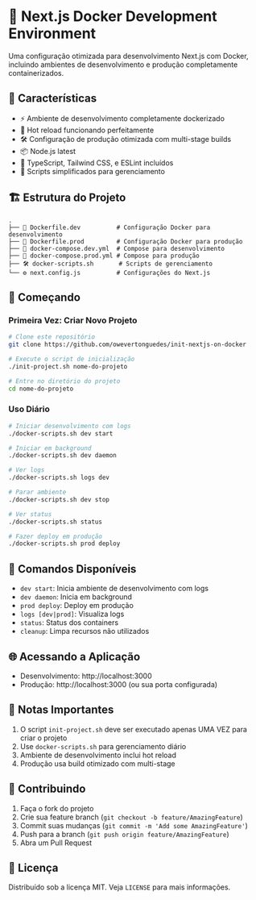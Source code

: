 # 🚀 Next.js Docker Development Environment

Uma configuração otimizada para desenvolvimento Next.js com Docker, incluindo ambientes de desenvolvimento e produção completamente containerizados.

## 🌟 Características

- ⚡ Ambiente de desenvolvimento completamente dockerizado
- 🔄 Hot reload funcionando perfeitamente
- 🛠️ Configuração de produção otimizada com multi-stage builds
- 📦 Node.js latest
- 🎯 TypeScript, Tailwind CSS, e ESLint incluídos
- 🚀 Scripts simplificados para gerenciamento

## 🏗️ Estrutura do Projeto

```
.
├── 🐳 Dockerfile.dev          # Configuração Docker para desenvolvimento
├── 🐳 Dockerfile.prod         # Configuração Docker para produção
├── 📄 docker-compose.dev.yml  # Compose para desenvolvimento
├── 📄 docker-compose.prod.yml # Compose para produção
├── 🛠️ docker-scripts.sh       # Scripts de gerenciamento
└── ⚙️ next.config.js          # Configurações do Next.js
```

## 🚀 Começando

### Primeira Vez: Criar Novo Projeto

```bash
# Clone este repositório
git clone https://github.com/owevertonguedes/init-nextjs-on-docker

# Execute o script de inicialização
./init-project.sh nome-do-projeto

# Entre no diretório do projeto
cd nome-do-projeto
```

### Uso Diário

```bash
# Iniciar desenvolvimento com logs
./docker-scripts.sh dev start

# Iniciar em background
./docker-scripts.sh dev daemon

# Ver logs
./docker-scripts.sh logs dev

# Parar ambiente
./docker-scripts.sh dev stop

# Ver status
./docker-scripts.sh status

# Fazer deploy em produção
./docker-scripts.sh prod deploy
```

## 🔧 Comandos Disponíveis

- `dev start`: Inicia ambiente de desenvolvimento com logs
- `dev daemon`: Inicia em background
- `prod deploy`: Deploy em produção
- `logs [dev|prod]`: Visualiza logs
- `status`: Status dos containers
- `cleanup`: Limpa recursos não utilizados

## 🌐 Acessando a Aplicação

- Desenvolvimento: http://localhost:3000
- Produção: http://localhost:3000 (ou sua porta configurada)

## 📝 Notas Importantes

1. O script `init-project.sh` deve ser executado apenas UMA VEZ para criar o projeto
2. Use `docker-scripts.sh` para gerenciamento diário
3. Ambiente de desenvolvimento inclui hot reload
4. Produção usa build otimizado com multi-stage

## 🤝 Contribuindo

1. Faça o fork do projeto
2. Crie sua feature branch (`git checkout -b feature/AmazingFeature`)
3. Commit suas mudanças (`git commit -m 'Add some AmazingFeature'`)
4. Push para a branch (`git push origin feature/AmazingFeature`)
5. Abra um Pull Request

## 📜 Licença

Distribuído sob a licença MIT. Veja `LICENSE` para mais informações.
